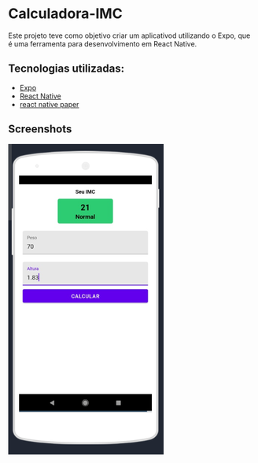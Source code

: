 
<h1>Calculadora-IMC</h1>

Este projeto teve como objetivo criar um aplicativod utilizando o Expo, que é uma ferramenta para desenvolvimento em React Native.

## Tecnologias utilizadas:

  - [Expo](https://expo.io/)
  - [React Native](https://reactnative.dev/)
  - [react native paper](https://callstack.github.io/react-native-paper/)

## Screenshots

<img src="img/Captura1.PNG">

